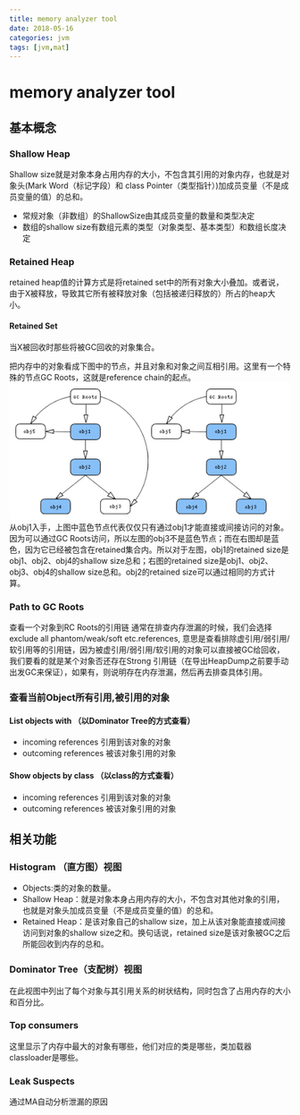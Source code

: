 ```yaml
---
title: memory analyzer tool
date: 2018-05-16
categories: jvm
tags: [jvm,mat]
---
```

# memory analyzer tool

##  基本概念

###  Shallow Heap
Shallow size就是对象本身占用内存的大小，不包含其引用的对象内存，也就是对象头(Mark Word（标记字段）和 class Pointer（类型指针）)加成员变量（不是成员变量的值）的总和。
- 常规对象（非数组）的ShallowSize由其成员变量的数量和类型决定
- 数组的shallow size有数组元素的类型（对象类型、基本类型）和数组长度决定

###  Retained Heap
retained heap值的计算方式是将retained set中的所有对象大小叠加。或者说，由于X被释放，导致其它所有被释放对象（包括被递归释放的）所占的heap大小。
####  Retained Set
当X被回收时那些将被GC回收的对象集合。

把内存中的对象看成下图中的节点，并且对象和对象之间互相引用。这里有一个特殊的节点GC Roots，这就是reference chain的起点。
![](/img/jvm/retained_objects.png "Retained Set")
从obj1入手，上图中蓝色节点代表仅仅只有通过obj1才能直接或间接访问的对象。因为可以通过GC Roots访问，所以左图的obj3不是蓝色节点；而在右图却是蓝色，因为它已经被包含在retained集合内。所以对于左图，obj1的retained size是obj1、obj2、obj4的shallow size总和；右图的retained size是obj1、obj2、obj3、obj4的shallow size总和。obj2的retained size可以通过相同的方式计算。

###  Path to GC Roots
查看一个对象到RC Roots的引用链
通常在排查内存泄漏的时候，我们会选择exclude all phantom/weak/soft etc.references,
意思是查看排除虚引用/弱引用/软引用等的引用链，因为被虚引用/弱引用/软引用的对象可以直接被GC给回收，我们要看的就是某个对象否还存在Strong 引用链（在导出HeapDump之前要手动出发GC来保证），如果有，则说明存在内存泄漏，然后再去排查具体引用。

###  查看当前Object所有引用,被引用的对象

#### List objects with （以Dominator Tree的方式查看）
- incoming references 引用到该对象的对象
- outcoming references 被该对象引用的对象
#### Show objects by class （以class的方式查看）
- incoming references 引用到该对象的对象
- outcoming references 被该对象引用的对象

##  相关功能

###  Histogram （直方图）视图
- Objects:类的对象的数量。
- Shallow Heap：就是对象本身占用内存的大小，不包含对其他对象的引用，也就是对象头加成员变量（不是成员变量的值）的总和。
- Retained Heap：是该对象自己的shallow size，加上从该对象能直接或间接访问到对象的shallow size之和。换句话说，retained size是该对象被GC之后所能回收到内存的总和。
###  Dominator Tree（支配树）视图
在此视图中列出了每个对象与其引用关系的树状结构，同时包含了占用内存的大小和百分比。

###  Top consumers
这里显示了内存中最大的对象有哪些，他们对应的类是哪些，类加载器classloader是哪些。

###  Leak Suspects
通过MA自动分析泄漏的原因
